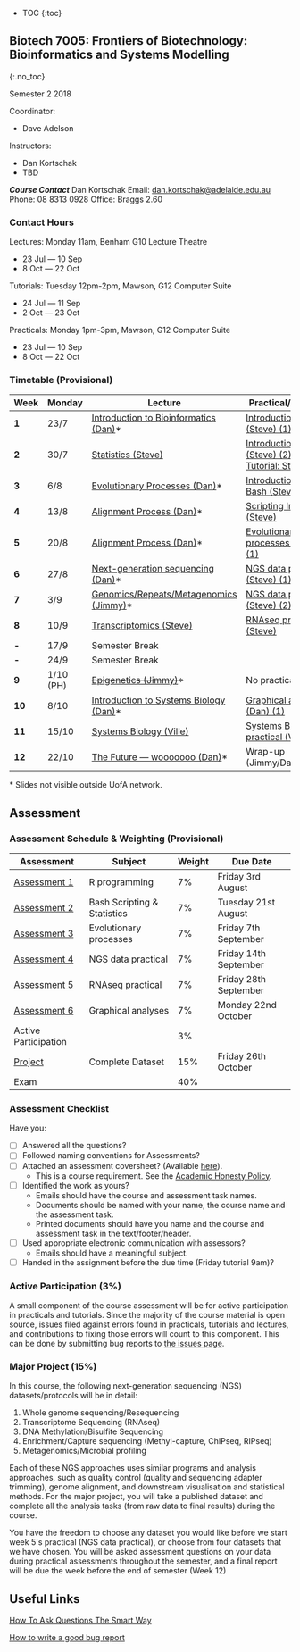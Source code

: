 * TOC
{:toc}

## Biotech 7005: Frontiers of Biotechnology: Bioinformatics and Systems Modelling
{:.no_toc}

Semester 2 2018

Coordinator:
- Dave Adelson

Instructors:
- Dan Kortschak
- TBD

__*Course Contact*__
Dan Kortschak
Email: dan.kortschak@adelaide.edu.au
Phone: 08 8313 0928
Office: Braggs 2.60

### Contact Hours

Lectures: Monday 11am, Benham G10 Lecture Theatre
- 23 Jul — 10 Sep
- 8 Oct — 22 Oct

Tutorials: Tuesday 12pm-2pm, Mawson, G12 Computer Suite
- 24 Jul — 11 Sep
- 2 Oct — 23 Oct

Practicals: Monday 1pm-3pm, Mawson, G12 Computer Suite
- 23 Jul — 10 Sep
- 8 Oct — 22 Oct

### Timetable (Provisional)

| **Week** | **Monday** |**Lecture**    | **Practical/Tutorial** |
|----------|------------|---------------|---------------|
| **1** | 23/7 | [Introduction to Bioinformatics (Dan)](http://biotech7005.services.adelaide.edu.au/01-bioinformatics.slide)\* | [Introduction to R (Steve) (1)](Practicals/R_Practicals) |
| **2** | 30/7 | [Statistics (Steve)](Lectures/02-statistics.html) | [Introduction to R (Steve) (2)](Practicals/R_Practicals)  <br> [Tutorial: Statistics](Tutorials/Wk2_Statistics.html)|
| **3** | 6/8  | [Evolutionary Processes (Dan)](http://biotech7005.services.adelaide.edu.au/03-evoprocess.slide)\* | [Introduction To Bash (Steve)](Practicals/Bash_Practicals/1_IntroBash.md)|
| **4** | 13/8 | [Alignment Process (Dan)](http://biotech7005.services.adelaide.edu.au/04-alignment.slide)\* | [Scripting In Bash (Steve)](Practicals/Bash_Practicals/2_BashScripting.md) |
| **5** | 20/8 | [Alignment Process (Dan)](http://biotech7005.services.adelaide.edu.au/04-alignment.slide)\* | [Evolutionary processes (Dan) (1)](Practicals/evolutionary_prac/evolutionary.md) |
| **6** | 27/8 | [Next-generation sequencing (Dan)](http://biotech7005.services.adelaide.edu.au/06-sequencing.slide)\* |[NGS data practical (Steve) (1)](Practicals/NGS_Practicals/1_NGS_Practical1.md) | 
| **7** | 3/9  | [Genomics/Repeats/Metagenomics (Jimmy)](http://biotech7005.services.adelaide.edu.au/07-genomics.slide)\* | [NGS data practical (Steve) (2)]() |
| **8** | 10/9 | [Transcriptomics (Steve)](Lectures/08-transcriptomics.html) | [RNAseq practical (Steve)]() |
| **-** | 17/9 | Semester Break |
| **-** | 24/9 | Semester Break |
| **9** | 1/10 (PH) | ~~[Epigenetics (Jimmy)](http://biotech7005.services.adelaide.edu.au/09-epigenetics.slide)\*~~ | No practical (PH) |
| **10** | 8/10 | [Introduction to Systems Biology (Dan)](http://biotech7005.services.adelaide.edu.au/10-graphs.slide)\* | [Graphical analyses (Dan) (1)]()  |
| **11** | 15/10 | [Systems Biology (Ville)](http://vipmak.fi/mbio17/lecture.pdf) | [Systems Biology practical (Ville) (1)]() |
| **12** | 22/10 | [The Future — wooooooo (Dan)](http://biotech7005.services.adelaide.edu.au/12-future.slide)\* | Wrap-up (Jimmy/Dan/Steve)  |

\* Slides not visible outside UofA network.

## Assessment

### Assessment Schedule & Weighting (Provisional)

| **Assessment** | **Subject** | **Weight** | **Due Date** |
|----------------|-------------|------------|--------------|
| [Assessment 1](Assignments/Assignment1.md) | R programming | 7% | Friday 3rd August |
| [Assessment 2](Assignments/Assignment2.md) | Bash Scripting & Statistics | 7% | Tuesday 21st August |
| [Assessment 3](evolutionary_prac/evolutionary.md) | Evolutionary processes | 7% | Friday 7th September |
| [Assessment 4]() | NGS data practical | 7% | Friday 14th September |
| [Assessment 5]() | RNAseq practical | 7% | Friday 28th September |
| [Assessment 6]() | Graphical analyses | 7% | Monday 22nd October |
| Active Participation | | 3% | |
| [Project]() | Complete Dataset | 15% | Friday 26th October |
| Exam | | 40% | |

### Assessment Checklist

Have you:

- [ ] Answered all the questions?
- [ ] Followed naming conventions for Assessments?
- [ ] Attached an assessment coversheet? (Available [here](COVERSHEET.md)).
	- This is a course requirement. See the [Academic Honesty Policy](http://www.adelaide.edu.au/policies/230/).
- [ ] Identified the work as yours?
	- Emails should have the course and assessment task names.
	- Documents should be named with your name, the course name and the assessment task.
	- Printed documents should have you name and the course and assessment task in the text/footer/header.
- [ ] Used appropriate electronic communication with assessors?
	- Emails should have a meaningful subject.
- [ ] Handed in the assignment before the due time (Friday tutorial 9am)?

### Active Participation (3%)

A small component of the course assessment will be for active participation in practicals and tutorials.
Since the majority of the course material is open source, issues filed against errors found in practicals, tutorials and lectures, and contributions to fixing those errors will count to this component.
This can be done by submitting bug reports to [the issues page](https://github.com/uofabioinformaticshub/Biotech7005/issues).

### Major Project (15%)

In this course, the following next-generation sequencing (NGS) datasets/protocols will be in detail:

1. Whole genome sequencing/Resequencing
2. Transcriptome Sequencing (RNAseq)
3. DNA Methylation/Bisulfite Sequencing
4. Enrichment/Capture sequencing (Methyl-capture, ChIPseq, RIPseq)
5. Metagenomics/Microbial profiling

Each of these NGS approaches uses similar programs and analysis approaches, such as quality control (quality and sequencing adapter trimming), genome alignment, and downstream visualisation and statistical methods. For the major project, you will take a published dataset and complete all the analysis tasks (from raw data to final results) during the course.

You have the freedom to choose any dataset you would like before we start week 5's practical (NGS data practical), or choose from four datasets that we have chosen. You will be asked assessment questions on your data during practical assessments throughout the semester, and a final report will be due the week before the end of semester (Week 12)

## Useful Links

[How To Ask Questions The Smart Way](http://www.catb.org/esr/faqs/smart-questions.html)

[How to write a good bug report](https://musescore.org/en/developers-handbook/how-write-good-bug-report-step-step-instructions)
